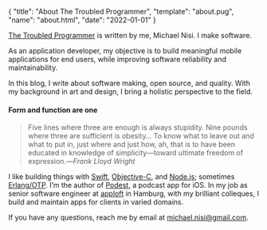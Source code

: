 {
"title": "About The Troubled Programmer",
"template": "about.pug",
"name": "about.html",
"date": "2022-01-01"
}

[The Troubled Programmer](/) is written by me, Michael Nisi. I make software.

As an application developer, my objective is to build meaningful mobile applications for end users, while improving software reliability and maintainability.

In this blog, I write about software making, open source, and quality. With my background in art and design, I bring a holistic perspective to the field.

#### Form and function are one

> Five lines where three are enough is always stupidity. Nine pounds where three are sufficient is obesity… To know what to leave out and what to put in, just where and just how, ah, that is to have been educated in knowledge of simplicity—toward ultimate freedom of expression.—_Frank Lloyd Wright_

I like building things with [Swift](https://github.com/michaelnisi/fileproxy), [Objective-C](https://github.com/michaelnisi/MNAVChapters), and [Node.js](https://github.com/michaelnisi/manger); sometimes [Erlang/OTP](https://github.com/michaelnisi/feeder). I’m the author of [Podest](https://itunes.apple.com/us/app/podest/id794983364), a podcast app for iOS. In my job as senior software engineer at [apploft](https://www.apploft.de) in Hamburg, with my brilliant colleques, I build and maintain apps for clients in varied domains.

If you have any questions, reach me by email at <michael.nisi@gmail.com>.
